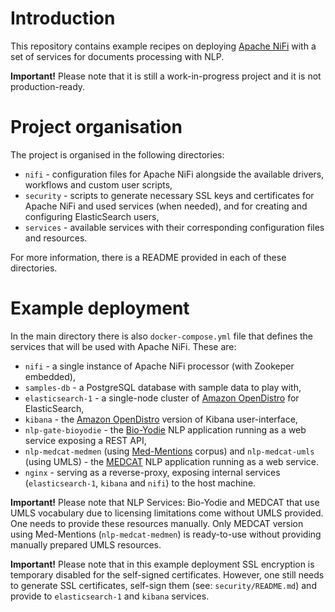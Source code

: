 # Introduction
This repository contains example recipes on deploying [Apache NiFi](https://nifi.apache.org/) with a set of services for documents processing with NLP.

**Important!**
Please note that it is still a work-in-progress project and it is not production-ready.


# Project organisation
The project is organised in the following directories:
- `nifi` - configuration files for Apache NiFi alongside the available drivers, workflows and custom user scripts,
- `security` - scripts to generate necessary SSL keys and certificates for Apache NiFi and used services (when needed), and for creating and configuring ElasticSearch users,
- `services` - available services with their corresponding configuration files and resources.

For more information, there is a README provided in each of these directories.


# Example deployment
In the main directory there is also `docker-compose.yml` file that defines the services that will be used with Apache NiFi. These are:
- `nifi` - a single instance of Apache NiFi processor (with Zookeper embedded),
- `samples-db` - a PostgreSQL database with sample data to play with,
- `elasticsearch-1` - a single-node cluster of [Amazon OpenDistro](https://opendistro.github.io/for-elasticsearch/) for ElasticSearch, 
- `kibana` - the [Amazon OpenDistro](https://opendistro.github.io/for-elasticsearch/) version of Kibana user-interface,
- `nlp-gate-bioyodie` - the [Bio-Yodie](https://github.com/GateNLP/Bio-YODIE) NLP application running as a web service exposing a REST API,
- `nlp-medcat-medmen` (using [Med-Mentions](https://github.com/chanzuckerberg/MedMentions) corpus) and `nlp-medcat-umls` (using UMLS) - the [MEDCAT](https://github.com/CogStack/CAT/) NLP application running as a web service.
- `nginx` - serving as a reverse-proxy, exposing internal services (`elasticsearch-1`, `kibana` and `nifi`) to the host machine.

**Important!**
Please note that NLP Services: Bio-Yodie and MEDCAT that use UMLS vocabulary due to licensing limitations come without UMLS provided. One needs to provide these resources manually. Only MEDCAT version using Med-Mentions (`nlp-medcat-medmen`) is ready-to-use without providing manually prepared UMLS resources.

**Important!**
Please note that in this example deployment SSL encryption is temporary disabled for the self-signed certificates. However, one still needs to generate SSL certificates, self-sign them (see: `security/README.md`) and provide to `elasticsearch-1` and `kibana` services.
